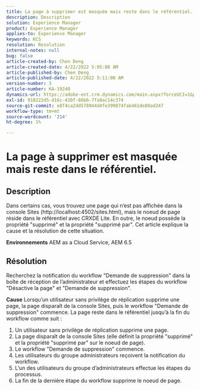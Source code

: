 ```yaml
---
title: La page à supprimer est masquée mais reste dans le référentiel.
description: Description
solution: Experience Manager
product: Experience Manager
applies-to: Experience Manager
keywords: KCS
resolution: Resolution
internal-notes: null
bug: false
article-created-by: Chen Deng
article-created-date: 4/22/2022 5:05:08 AM
article-published-by: Chen Deng
article-published-date: 4/22/2022 5:11:00 AM
version-number: 3
article-number: KA-19240
dynamics-url: https://adobe-ent.crm.dynamics.com/main.aspx?forceUCI=1&pagetype=entityrecord&etn=knowledgearticle&id=bbe225c1-f9c1-ec11-983e-0022480ab5d0
exl-id: 918222d5-d16c-410f-86b6-7fa9ac14c374
source-git-commit: e8f4ca2dd578944d4fe399074fab461de88ad247
workflow-type: tm+mt
source-wordcount: '214'
ht-degree: 1%

---
```


# La page à supprimer est masquée mais reste dans le référentiel.

## Description


Dans certains cas, vous trouvez une page qui n’est pas affichée dans la console Sites (http://localhost:4502/sites.html), mais le noeud de page réside dans le référentiel avec CRXDE Lite. En outre, le noeud possède la propriété &quot;supprimé&quot; et la propriété &quot;supprimé par&quot;. Cet article explique la cause et la résolution de cette situation.

<b>Environnements</b>
AEM as a Cloud Service, AEM 6.5


## Résolution


Recherchez la notification du workflow &quot;Demande de suppression&quot; dans la boîte de réception de l’administrateur et effectuez les étapes du workflow &quot;Désactive la page&quot; et &quot;Demande de suppression&quot;.

<b>Cause</b>
Lorsqu’un utilisateur sans privilège de réplication supprime une page, la page disparaît de la console Sites, puis le workflow &quot;Demande de suppression&quot; commence. La page reste dans le référentiel jusqu’à la fin du workflow comme suit :
1. Un utilisateur sans privilège de réplication supprime une page.
2. La page disparaît de la console Sites (elle définit la propriété &quot;supprimé&quot; et la propriété &quot;supprimé par&quot; sur le noeud de page).
3. Le workflow &quot;Demande de suppression&quot; commence.
4. Les utilisateurs du groupe administrateurs reçoivent la notification du workflow.
5. L’un des utilisateurs du groupe d’administrateurs effectue les étapes du processus.
6. La fin de la dernière étape du workflow supprime le noeud de page.
